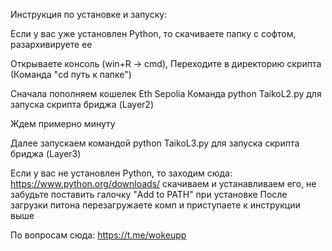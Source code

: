 Инструкция по установке и запуску:

Если у вас уже установлен Python, то скачиваете папку с софтом, разархивируете ее

Открываете консоль (win+R -> cmd),
Переходите в директорию скрипта (Команда "cd путь к папке")


Сначала пополняем кошелек Eth Sepolia
Команда python TaikoL2.py для запуска скрипта бриджа (Layer2)

Ждем примерно минуту

Далее запускаем командой python TaikoL3.py для запуска скрипта бриджа (Layer3)

Если у вас не установлен Python, то заходим сюда: https://www.python.org/downloads/ скачиваем и устанавливаем его, не забудьте поставить галочку "Add to PATH" при установке После загрузки питона перезагружаете комп и приступаете к инструкции выше

По вопросам сюда: https://t.me/wokeupp
